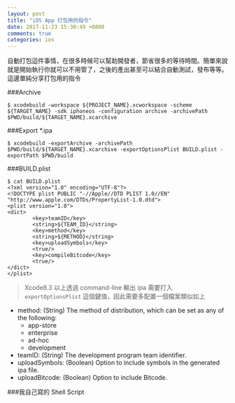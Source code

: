 ```yaml
---
layout: post
title: "iOS App 打包用的指令"
date: 2017-11-23 15:30:49 +0800
comments: true
categories: ios
---
```

自動打包這件事情，在很多時候可以幫助開發者，節省很多的等待時間。簡單來說就是開始執行你就可以不用管了，之後的產出甚至可以結合自動測試，發布等等。這邊單純分享打包用的指令

###Archive

```
$ xcodebuild -workspace ${PROJECT_NAME}.xcworkspace -scheme ${TARGET_NAME} -sdk iphoneos -configuration archive -archivePath $PWD/build/${TARGET_NAME}.xcarchive
```

###Export *.ipa

```
$ xcodebuild -exportArchive -archivePath $PWD/build/${TARGET_NAME}.xcarchive -exportOptionsPlist BUILD.plist -exportPath $PWD/build
```

###BUILD.plist

```
$ cat BUILD.plist
<?xml version="1.0" encoding="UTF-8"?>
<!DOCTYPE plist PUBLIC "-//Apple//DTD PLIST 1.0//EN" "http://www.apple.com/DTDs/PropertyList-1.0.dtd">
<plist version="1.0">
<dict>
        <key>teamID</key>
        <string>${TEAM_ID}</string>
        <key>method</key>
        <string>${METHOD}</string>
        <key>uploadSymbols</key>
        <true/>
        <key>compileBitcode</key>
        <true/>
</dict>
</plist>
```

>Xcode8.3 以上透過 command-line 輸出 ipa 需要打入 `exportOptionsPlist` 這個鍵值，因此需要多配置一個檔案類似如上

* method: (String) The method of distribution, which can be set as any of the following:
	* app-store
	* enterprise
	* ad-hoc
	* development
* teamID: (String) The development program team identifier.
* uploadSymbols: (Boolean) Option to include symbols in the generated ipa file.
* uploadBitcode: (Boolean) Option to include Bitcode.

###我自己寫的 Shell Script

<script src="https://gist.github.com/whhotw/b1d12e06844cbf08ae7dfa088e306fad.js"></script>
